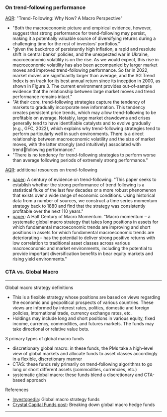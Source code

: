 ### On trend-following performance

[AQR](https://www.aqr.com/Insights/Research/White-Papers/Trend-Following-Why-Now-A-Macro-Perspective): "Trend-Following: Why Now? A Macro Perspective"
- "Both the macroeconomic picture and empirical evidence, however, suggest that strong performance for trend-following may persist, making it a potentially valuable source of diversifying returns during a challenging time for the rest of investors’ portfolios."
- "given the backdrop of persistently high inflation, a rapid and resolute shift in central banks’ policies, and the unexpected war in Ukraine, macroeconomic volatility is on the rise. As we would expect, this rise in macroeconomic volatility has also been accompanied by larger market moves and  improved trend-following performance. So far in 2022, market moves are significantly larger than average, and the SG Trend Index is on track for its best annual return since its inception in 2000, as shown in Figure 3. The current environment provides out-of-sample evidence that the relationship between large market moves and trend performance remains intact."
- "At their core, trend-following strategies capture the tendency of markets to gradually incorporate new information. This tendency creates persistent price trends, which may allow trend-following to be profitable on average. Notably, large market drawdowns and crises generally tend to have identifiable 
catalysts and to evolve gradually (e.g., GFC, 2022), which explains why trend-following strategies tend to perform particularly well in such environments. There is a direct relationship between macroeconomic volatility and the size of market moves, with the latter strongly (and intuitively) associated with trend￾following performance."
- "There is no tendency for trend-following strategies to perform worse than average following periods of extremely strong performance."

[AQR](https://www.aqr.com/Insights/Trend-Following): additional resources on trend-following
- [paper](https://www.aqr.com/Insights/Research/Journal-Article/A-Century-of-Evidence-on-Trend-Following-Investing): A century of evidence on trend-following. "This paper seeks to establish whether the strong performance of trend following is a statistical fluke of the last few decades or a more robust phenomenon that exists over a wide range of economic conditions. Using historical data from a number of sources, we construct a time series momentum strategy back to 1880 and find that the strategy was consistently profitable over the next 110 years."
- [paper](https://www.aqr.com/Insights/Research/White-Papers/A-Half-Century-of-Macro-Momentum): A Half Century of Macro Momentum. "Macro momentum – a systematic global macro strategy that takes long positions in assets for which fundamental macroeconomic trends are improving and short positions in assets for which fundamental macroeconomic trends are deteriorating – has the potential to deliver strong positive returns with low correlation to traditional asset classes across various macroeconomic and market environments, including the potential to provide important diversification benefits in bear equity markets and rising yield environments."

### CTA vs. Global Macro

---

Global macro strategy definitions
- This is a flexible strategy whose positions are based on views regarding the economic and geopolitical prospects of various countries. These views are informed by interest rates, politics, domestic and foreign poilcies, international trade, currency exchange rates, etc.
- Holdings may include long and short positions in various equity, fixed income, currency, commodities, and futures markets. The funds may take directional or relative value bets.

3 primary types of global macro funds
- discretionary global macro: in these funds, the PMs take a high-level view of global markets and allocate funds to asset classes accordingly in a flexible, discretionary manner
- CTAS: these funds rely primarily on trend-following algorithms to go long or short different assets (commodities, currencies, etc.)
- systematic global macro: these funds blend a discretionary and CTA-based approach

References
- [Investopedia](https://www.investopedia.com/terms/g/globalmacro.asp): Global macro strategy funds
- [Crystal Capital Funds post](https://www.crystalfunds.com/insights/breaking-down-global-macro-hedge-funds): Breaking down global macro hedge funds

---
